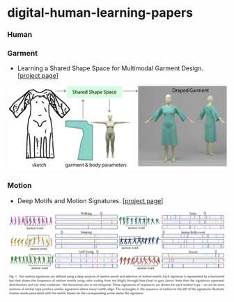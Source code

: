 # digital-human-learning-papers

### Human

### Garment

- Learning a Shared Shape Space for Multimodal Garment Design. [[project page](http://geometry.cs.ucl.ac.uk/projects/2018/garment_design/)]

![multimodalgarment](https://github.com/rozentill/digital-human-learning-papers/blob/master/figures/multimodalgarment.png)

### Motion

- Deep Motifs and Motion Signatures. [[project page](http://www.andreasaristidou.com/DeepSignatures.html)]

![deepsignatures](https://github.com/rozentill/digital-human-learning-papers/blob/master/figures/DeepSignaturesTeaser.png)
